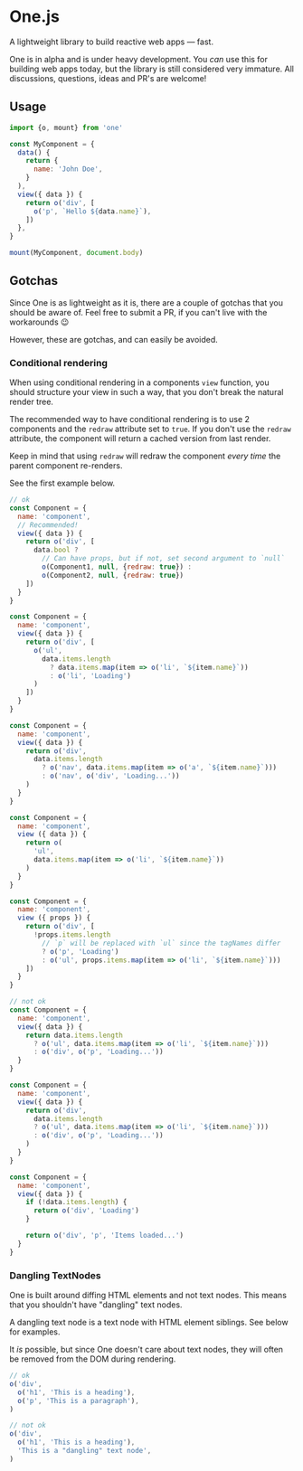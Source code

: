 # One.js

A lightweight library to build reactive web apps &mdash; fast.

One is in alpha and is under heavy development. You *can* use this for building web apps today, but the library is still considered very immature. All discussions, questions, ideas and PR's are welcome!

## Usage

```js
import {o, mount} from 'one'

const MyComponent = {
  data() {
    return {
      name: 'John Doe',
    }
  ),
  view({ data }) {
    return o('div', [
      o('p', `Hello ${data.name}`),
    ])
  },
}

mount(MyComponent, document.body)
```

## Gotchas

Since One is as lightweight as it is, there are a couple of gotchas that you should
be aware of. Feel free to submit a PR, if you can't live with the workarounds 😉

However, these are gotchas, and can easily be avoided.

### Conditional rendering
When using conditional rendering in a components `view` function, you should 
structure your view in such a way, that you don't break the natural render tree.

The recommended way to have conditional rendering is to use 2 components and the `redraw` attribute set to `true`.
If you don't use the `redraw` attribute, the component will return a cached version from last render.

Keep in mind that using `redraw` will redraw the component *every time* the parent component re-renders.

See the first example below.

```js
// ok
const Component = {
  name: 'component',
  // Recommended!
  view({ data }) {
    return o('div', [
      data.bool ? 
        // Can have props, but if not, set second argument to `null`
        o(Component1, null, {redraw: true}) :
        o(Component2, null, {redraw: true})
    ])
  }
}

const Component = {
  name: 'component',
  view({ data }) {
    return o('div', [
      o('ul',
        data.items.length
          ? data.items.map(item => o('li', `${item.name}`))
          : o('li', 'Loading')
      )
    ])
  }
}

const Component = {
  name: 'component',
  view({ data }) {
    return o('div', 
      data.items.length
        ? o('nav', data.items.map(item => o('a', `${item.name}`)))
        : o('nav', o('div', 'Loading...'))
    )
  }
}

const Component = {
  name: 'component',
  view ({ data }) {
    return o(
      'ul',
      data.items.map(item => o('li', `${item.name}`))
    )
  }
}

const Component = {
  name: 'component',
  view ({ props }) {
    return o('div', [
      !props.items.length
        // `p` will be replaced with `ul` since the tagNames differ
        ? o('p', 'Loading')
        : o('ul', props.items.map(item => o('li', `${item.name}`)))
    ])
  }
}

// not ok
const Component = {
  name: 'component',
  view({ data }) {
    return data.items.length
      ? o('ul', data.items.map(item => o('li', `${item.name}`)))
      : o('div', o('p', 'Loading...'))
  }
}

const Component = {
  name: 'component',
  view({ data }) {
    return o('div', 
      data.items.length
      ? o('ul', data.items.map(item => o('li', `${item.name}`)))
      : o('div', o('p', 'Loading...'))
    )
  }
}

const Component = {
  name: 'component',
  view({ data }) {
    if (!data.items.length) {
      return o('div', 'Loading')
    }

    return o('div', 'p', 'Items loaded...')
  }
}
```

### Dangling TextNodes
One is built around diffing HTML elements and not text nodes. This means that you shouldn't have "dangling" text nodes.

A dangling text node is a text node with HTML element siblings. See below for examples.

It *is* possible, but since One doesn't care about text nodes, they will often be removed from the DOM during rendering.

```js
// ok
o('div', 
  o('h1', 'This is a heading'),
  o('p', 'This is a paragraph'),
)

// not ok
o('div', 
  o('h1', 'This is a heading'),
  'This is a "dangling" text node',
)
```